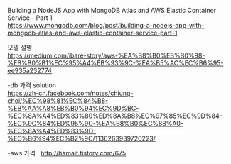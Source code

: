 Building a NodeJS App with MongoDB Atlas and AWS Elastic Container Service - Part 1  
https://www.mongodb.com/blog/post/building-a-nodejs-app-with-mongodb-atlas-and-aws-elastic-container-service-part-1  

모델 설명  
https://medium.com/ibare-story/aws-%EA%B8%B0%EB%B0%98-%EB%B0%B1%EC%95%A4%EB%93%9C-%EA%B5%AC%EC%B6%95-ee935a232774

-db 가격 solution  
https://zh-cn.facebook.com/notes/chiung-choi/%EC%98%81%EC%84%B8-%EB%AA%A8%EB%B0%94%EC%9D%BC-%EC%8A%A4%ED%83%80%ED%8A%B8%EC%97%85%EC%9D%84-%EC%9C%84%ED%95%9C-%EA%B8%B0%EC%88%A0-%EC%8A%A4%ED%83%9D-%EC%B6%94%EC%B2%9C/1136263939720223/

-aws 가격  
http://hamait.tistory.com/675  
